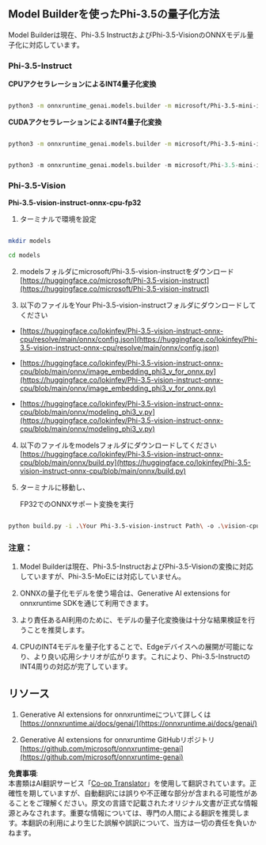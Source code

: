 <!--
CO_OP_TRANSLATOR_METADATA:
{
  "original_hash": "3bb9f5c926673593287eddc3741226cb",
  "translation_date": "2025-05-08T06:12:09+00:00",
  "source_file": "md/01.Introduction/04/UsingORTGenAIQuantifyingPhi.md",
  "language_code": "ja"
}
-->
## **Model Builderを使ったPhi-3.5の量子化方法**

Model Builderは現在、Phi-3.5 InstructおよびPhi-3.5-VisionのONNXモデル量子化に対応しています。

### **Phi-3.5-Instruct**

**CPUアクセラレーションによるINT4量子化変換**

```bash

python3 -m onnxruntime_genai.models.builder -m microsoft/Phi-3.5-mini-instruct  -o ./onnx-cpu -p int4 -e cpu -c ./Phi-3.5-mini-instruct

```

**CUDAアクセラレーションによるINT4量子化変換**

```bash

python3 -m onnxruntime_genai.models.builder -m microsoft/Phi-3.5-mini-instruct  -o ./onnx-cpu -p int4 -e cuda -c ./Phi-3.5-mini-instruct

```

```python

python3 -m onnxruntime_genai.models.builder -m microsoft/Phi-3.5-mini-instruct  -o ./onnx-cpu -p int4 -e cuda -c ./Phi-3.5-mini-instruct

```

### **Phi-3.5-Vision**

**Phi-3.5-vision-instruct-onnx-cpu-fp32**

1. ターミナルで環境を設定

```bash

mkdir models

cd models 

```

2. modelsフォルダにmicrosoft/Phi-3.5-vision-instructをダウンロード  
[https://huggingface.co/microsoft/Phi-3.5-vision-instruct](https://huggingface.co/microsoft/Phi-3.5-vision-instruct)

3. 以下のファイルをYour Phi-3.5-vision-instructフォルダにダウンロードしてください

- [https://huggingface.co/lokinfey/Phi-3.5-vision-instruct-onnx-cpu/resolve/main/onnx/config.json](https://huggingface.co/lokinfey/Phi-3.5-vision-instruct-onnx-cpu/resolve/main/onnx/config.json)

- [https://huggingface.co/lokinfey/Phi-3.5-vision-instruct-onnx-cpu/blob/main/onnx/image_embedding_phi3_v_for_onnx.py](https://huggingface.co/lokinfey/Phi-3.5-vision-instruct-onnx-cpu/blob/main/onnx/image_embedding_phi3_v_for_onnx.py)

- [https://huggingface.co/lokinfey/Phi-3.5-vision-instruct-onnx-cpu/blob/main/onnx/modeling_phi3_v.py](https://huggingface.co/lokinfey/Phi-3.5-vision-instruct-onnx-cpu/blob/main/onnx/modeling_phi3_v.py)

4. 以下のファイルをmodelsフォルダにダウンロードしてください  
[https://huggingface.co/lokinfey/Phi-3.5-vision-instruct-onnx-cpu/blob/main/onnx/build.py](https://huggingface.co/lokinfey/Phi-3.5-vision-instruct-onnx-cpu/blob/main/onnx/build.py)

5. ターミナルに移動し、

    FP32でのONNXサポート変換を実行

```bash

python build.py -i .\Your Phi-3.5-vision-instruct Path\ -o .\vision-cpu-fp32 -p f32 -e cpu

```

### **注意：**

1. Model Builderは現在、Phi-3.5-InstructおよびPhi-3.5-Visionの変換に対応していますが、Phi-3.5-MoEには対応していません。

2. ONNXの量子化モデルを使う場合は、Generative AI extensions for onnxruntime SDKを通じて利用できます。

3. より責任あるAI利用のために、モデルの量子化変換後は十分な結果検証を行うことを推奨します。

4. CPUのINT4モデルを量子化することで、Edgeデバイスへの展開が可能になり、より良い応用シナリオが広がります。これにより、Phi-3.5-InstructのINT4周りの対応が完了しています。

## **リソース**

1. Generative AI extensions for onnxruntimeについて詳しくは  
[https://onnxruntime.ai/docs/genai/](https://onnxruntime.ai/docs/genai/)

2. Generative AI extensions for onnxruntime GitHubリポジトリ  
[https://github.com/microsoft/onnxruntime-genai](https://github.com/microsoft/onnxruntime-genai)

**免責事項**:  
本書類はAI翻訳サービス「[Co-op Translator](https://github.com/Azure/co-op-translator)」を使用して翻訳されています。正確性を期していますが、自動翻訳には誤りや不正確な部分が含まれる可能性があることをご理解ください。原文の言語で記載されたオリジナル文書が正式な情報源とみなされます。重要な情報については、専門の人間による翻訳を推奨します。本翻訳の利用により生じた誤解や誤訳について、当方は一切の責任を負いかねます。